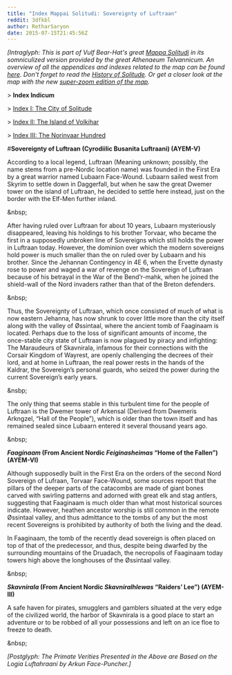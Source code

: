 ```yaml
---
title: "Index Mappai Solitudi: Sovereignty of Luftraan"
reddit: 3dfkbl
author: RetharSaryon
date: 2015-07-15T21:45:56Z
---
```


*[Intraglyph: This is part of Vulf Bear-Hat's great [Mappa Solitudi](http://formatorius.deviantart.com/art/Map-of-the-Kingdom-of-Haafingar-537402478) in its somniculized version provided by the great Athenaeum Telvannicum. An overview of all the appendices and indexes related to the map can be found [here](http://as.reddit.com/r/teslore/comments/38i9y2/submission_from_the_athenaeum_telvanni_a_map_of/). Don't forget to read the [History of Solitude](https://as.reddit.com/r/teslore/comments/38oypr/mappa_solitudi_appendix_i_historia_solitudi/). Or get a closer look at the map with the new [super-zoom edition of the map](http://sta.sh/0lm01eai66c).*



&gt; **Index Indicum**


&gt; [Index I: The City of Solitude](https://as.reddit.com/r/teslore/comments/3d10ti/index_mappai_solitudi_the_city_of_solitude/)


&gt; [Index II: The Island of Volkihar](https://as.reddit.com/r/teslore/comments/3d4iog/index_mappai_solitudi_the_island_of_volkihar/)


&gt; [Index III: The Norinvaar Hundred](https://as.reddit.com/r/teslore/comments/3d8jng/index_mappai_solitudi_the_norinvaar_hundred/)


#**Sovereignty of Luftraan (Cyrodiilic Busanita Luftraani) (AYEM-V)**


According to a local legend, Luftraan (Meaning unknown; possibly, the name stems from a pre-Nordic location name) was founded in the First Era by a great warrior named Lubaarn Face-Wound. Lubaarn sailed west from Skyrim to settle down in Daggerfall, but when he saw the great Dwemer tower on the island of Luftraan, he decided to settle here instead, just on the border with the Elf-Men further inland.


&amp;nbsp;


After having ruled over Luftraan for about 10 years, Lubaarn mysteriously disappeared, leaving his holdings to his brother Torvaar, who became the first in a supposedly unbroken line of Sovereigns which still holds the power in Luftraan today. However, the dominion over which the modern sovereigns hold power is much smaller than the on ruled over by Lubaarn and his brother. Since the Jehannan Contingency in 4E 6, when the Ervette dynasty rose to power and waged a war of revenge on the Sovereign of Luftraan because of his betrayal in the War of the Bend’r-mahk, when he joined the shield-wall of the Nord invaders rather than that of the Breton defenders. 


&amp;nbsp;


Thus, the Sovereignty of Luftraan, which once consisted of much of what is now eastern Jehanna, has now shrunk to cover little more than the city itself along with the valley of Øssintaal, where the ancient tomb of Faaginaam is located. Perhaps due to the loss of significant amounts of income, the once-stable city state of Luftraan is now plagued by piracy and infighting: The Maraudeurs of Skavnirala, infamous for their connections with the Corsair Kingdom of Wayrest, are openly challenging the decrees of their lord, and at home in Luftraan, the real power rests in the hands of the Kaldrar, the Sovereign’s personal guards, who seized the power during the current Sovereign’s early years.


&amp;nsbp;


The only thing that seems stable in this turbulent time for the people of Luftraan is the Dwemer tower of Arkensal (Derived from Dwemeris Arkngzel, “Hall of the People”), which is older than the town itself and has remained sealed since Lubaarn entered it several thousand years ago.


&amp;nbsp;


***Faaginaam* (From Ancient Nordic *Feiginasheimas* “Home of the Fallen”) (AYEM-VI)**


Although supposedly built in the First Era on the orders of the second Nord Sovereign of Lufraan, Torvaar Face-Wound, some sources report that the pillars of the deeper parts of the catacombs are made of giant bones carved with swirling patterns and adorned with great elk and stag antlers, suggesting that Faaginaam is much older than what most historical sources indicate. However, heathen ancestor worship is still common in the remote Øssintaal valley, and thus admittance to the tombs of any but the most recent Sovereigns is prohibited by authority of both the living and the dead. 


   In Faaginaam, the tomb of the recently dead sovereign is often placed on top of that of the predecessor, and thus, despite being dwarfed by the surrounding mountains of the Druadach, the necropolis of Faaginaam today towers high above the longhouses of the Øssintaal valley. 


&amp;nbsp;


***Skavnirala* (From Ancient Nordic *Skavniralhlewas* “Raiders’ Lee”) (AYEM-III)**


A safe haven for pirates, smugglers and gamblers situated at the very edge of the civilized world, the harbor of Skavnirala is a good place to start an adventure or to be robbed of all your possessions and left on an ice floe to freeze to death. 


&amp;nbsp;


*[Postglyph: The Primate Verities Presented in the Above are Based on the Logia Luftahraani by Arkun Face-Puncher.]*

